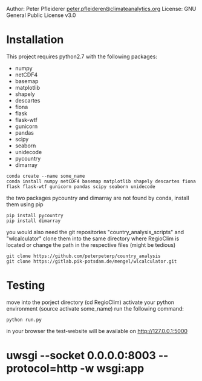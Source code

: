 Author: Peter Pfleiderer <peter.pfleiderer@climateanalytics.org>
License: GNU General Public License v3.0

# Installation

This project requires python2.7 with the following packages:  
- numpy
- netCDF4
- basemap
- matplotlib
- shapely
- descartes
- fiona
- flask
- flask-wtf
- gunicorn
- pandas
- scipy
- seaborn
- unidecode
- pycountry
- dimarray


```
conda create --name some_name
conda install numpy netCDF4 basemap matplotlib shapely descartes fiona flask flask-wtf gunicorn pandas scipy seaborn unidecode
```
the two packages pycountry and dimarray are not found by conda, install them using pip
```
pip install pycountry
pip install dimarray
```
you would also need the git repositories "country_analysis_scripts" and "wlcalculator"
clone them into the same directory where RegioClim is located or change the path in the respective files (might be tedious)
```
git clone https://github.com/peterpeterp/country_analysis
git clone https://gitlab.pik-potsdam.de/mengel/wlcalculator.git
```

# Testing

move into the porject directory (cd RegioClim)
activate your python environment (source activate some_name)
run the following command:
```
python run.py
```
in your browser the test-website will be available on http://127.0.0.1:5000



# uwsgi --socket 0.0.0.0:8003 --protocol=http -w wsgi:app
